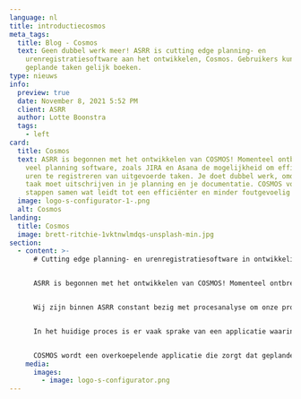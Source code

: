 ```yaml
---
language: nl
title: introductiecosmos
meta_tags:
  title: Blog - Cosmos
  text: Geen dubbel werk meer! ASRR is cutting edge planning- en
    urenregistratiesoftware aan het ontwikkelen, Cosmos. Gebruikers kunnen
    geplande taken gelijk boeken.
type: nieuws
info:
  preview: true
  date: November 8, 2021 5:52 PM
  client: ASRR
  author: Lotte Boonstra
  tags:
    - left
card:
  title: Cosmos
  text: ASRR is begonnen met het ontwikkelen van COSMOS! Momenteel ontbreekt in
    veel planning software, zoals JIRA en Asana de mogelijkheid om efficiënt
    uren te registreren van uitgevoerde taken. Je doet dubbel werk, omdat je de
    taak moet uitschrijven in je planning en je documentatie. COSMOS voegt deze
    stappen samen wat leidt tot een efficiënter en minder foutgevoelig proces.
  image: logo-s-configurator-1-.png
  alt: Cosmos
landing:
  title: Cosmos
  image: brett-ritchie-1vktnwlmdqs-unsplash-min.jpg
section:
  - content: >-
      # Cutting edge planning- en urenregistratiesoftware in ontwikkeling


      ASRR is begonnen met het ontwikkelen van COSMOS! Momenteel ontbreekt in veel planning software, zoals JIRA en Asana de mogelijkheid om efficiënt uren te registreren van uitgevoerde taken. Je doet dubbel werk, omdat je de taak moet uitschrijven in je planning en in je documentatie. Gebruikers hebben in COSMOS één plek om te plannen, beschikbaarheid op te geven, urenregistraties te maken en meer!


      Wij zijn binnen ASRR constant bezig met procesanalyse om onze processen efficiënter te maken. We hebben gemerkt dat het registreren van uren van werknemers binnen een bedrijf een proces is wat veel efficiënter kan en moet.


      In het huidige proces is er vaak sprake van een applicatie waarin wordt gepland (zoals JIRA of Asana), maar vervolgens moet de werknemer deze uren nogmaals overnemen in een oubollige Excel sheet om te communiceren wat hij heeft uitgevoerd en hoe lang hij erover heeft gedaan.


      COSMOS wordt een overkoepelende applicatie die zorgt dat geplande taken gelijk geboekt kunnen worden. Wat uren registreren sneller en minder fout gevoelig maakt, want laten we eerlijk zijn, niemand heeft zin om last-minute op zijn vrijdag middag nog snel zijn uren te moeten opschrijven.
    media:
      images:
        - image: logo-s-configurator.png
---
```

